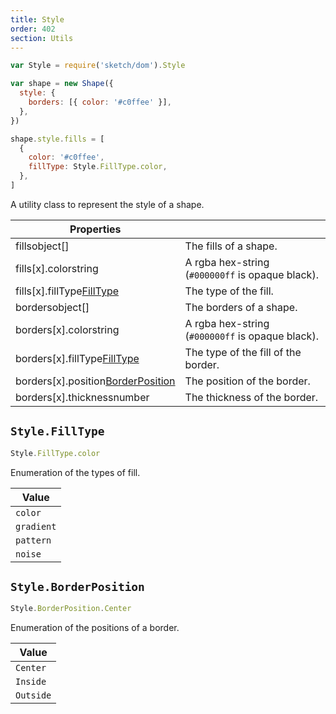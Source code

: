 ```yaml
---
title: Style
order: 402
section: Utils
---
```


```javascript
var Style = require('sketch/dom').Style
```

```javascript
var shape = new Shape({
  style: {
    borders: [{ color: '#c0ffee' }],
  },
})

shape.style.fills = [
  {
    color: '#c0ffee',
    fillType: Style.FillType.color,
  },
]
```

A utility class to represent the style of a shape.

| Properties                                                                              |                                                  |
| --------------------------------------------------------------------------------------- | ------------------------------------------------ |
| fills<span class="arg-type">object[]</span>                                             | The fills of a shape.                            |
| fills[x].color<span class="arg-type">string</span>                                      | A rgba hex-string (`#000000ff` is opaque black). |
| fills[x].fillType<span class="arg-type">[FillType](#stylefilltype)</span>               | The type of the fill.                            |
| borders<span class="arg-type">object[]</span>                                           | The borders of a shape.                          |
| borders[x].color<span class="arg-type">string</span>                                    | A rgba hex-string (`#000000ff` is opaque black). |
| borders[x].fillType<span class="arg-type">[FillType](#filltype)</span>                  | The type of the fill of the border.              |
| borders[x].position<span class="arg-type">[BorderPosition](#styleborderposition)</span> | The position of the border.                      |
| borders[x].thickness<span class="arg-type">number</span>                                | The thickness of the border.                     |

## `Style.FillType`

```javascript
Style.FillType.color
```

Enumeration of the types of fill.

| Value      |
| ---------- |
| `color`    |
| `gradient` |
| `pattern`  |
| `noise`    |

## `Style.BorderPosition`

```javascript
Style.BorderPosition.Center
```

Enumeration of the positions of a border.

| Value     |
| --------- |
| `Center`  |
| `Inside`  |
| `Outside` |
